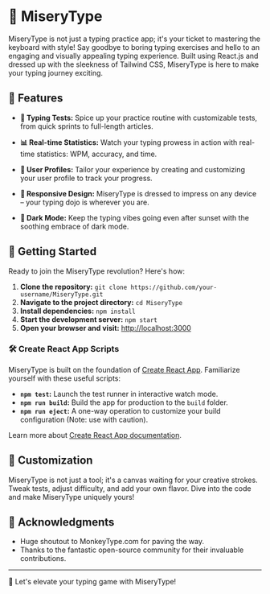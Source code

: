 # 🚀 MiseryType 

MiseryType is not just a typing practice app; it's your ticket to mastering the keyboard with style! Say goodbye to boring typing exercises and hello to an engaging and visually appealing typing experience. Built using React.js and dressed up with the sleekness of Tailwind CSS, MiseryType is here to make your typing journey exciting.

## 🌟 Features

- **📝 Typing Tests:** Spice up your practice routine with customizable tests, from quick sprints to full-length articles.

- **📊 Real-time Statistics:** Watch your typing prowess in action with real-time statistics: WPM, accuracy, and time.

- **👤 User Profiles:** Tailor your experience by creating and customizing your user profile to track your progress.

- **🎨 Responsive Design:** MiseryType is dressed to impress on any device – your typing dojo is wherever you are.

- **🌙 Dark Mode:** Keep the typing vibes going even after sunset with the soothing embrace of dark mode.

## 🚀 Getting Started

Ready to join the MiseryType revolution? Here's how:

1. **Clone the repository:** `git clone https://github.com/your-username/MiseryType.git`
2. **Navigate to the project directory:** `cd MiseryType`
3. **Install dependencies:** `npm install`
4. **Start the development server:** `npm start`
5. **Open your browser and visit:** [http://localhost:3000](http://localhost:3000)

### 🛠 Create React App Scripts

MiseryType is built on the foundation of [Create React App](https://github.com/facebook/create-react-app). Familiarize yourself with these useful scripts:

- **`npm test`:** Launch the test runner in interactive watch mode.
- **`npm run build`:** Build the app for production to the `build` folder.
- **`npm run eject`:** A one-way operation to customize your build configuration (Note: use with caution).

Learn more about [Create React App documentation](https://facebook.github.io/create-react-app/docs/getting-started).

## 🎨 Customization

MiseryType is not just a tool; it's a canvas waiting for your creative strokes. Tweak tests, adjust difficulty, and add your own flavor. Dive into the code and make MiseryType uniquely yours!

<!-- ## 🤝 Contributing

Ready to make MiseryType even more awesome? Check out our [contribution guidelines](CONTRIBUTING.md). We welcome your ideas, bug reports, and pull requests. -->

<!-- ## 📜 License

This project is licensed under the [MIT License](LICENSE.md) - see the [LICENSE.md](LICENSE.md) file for details. -->

## 🙌 Acknowledgments

- Huge shoutout to MonkeyType.com for paving the way.
- Thanks to the fantastic open-source community for their invaluable contributions.

---

🚀 Let's elevate your typing game with MiseryType!
